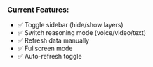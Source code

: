 ### **Current Features:**

- ✅ Toggle sidebar (hide/show layers)
- ✅ Switch reasoning mode (voice/video/text)
- ✅ Refresh data manually
- ✅ Fullscreen mode
- ✅ Auto-refresh toggle
